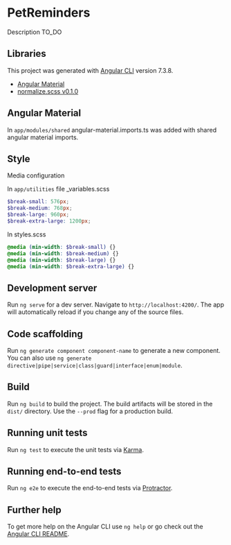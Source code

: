 # PetReminders

Description TO_DO

## Libraries
This project was generated with [Angular CLI](https://github.com/angular/angular-cli) version 7.3.8.

* [Angular Material](https://material.angular.io/)
* [normalize.scss v0.1.0](https://www.npmjs.com/package/normalize.scss)

## Angular Material
In `app/modules/shared` angular-material.imports.ts was added with shared angular material imports.

## Style
Media configuration

In `app/utilities` file _variables.scss
```scss
$break-small: 576px;
$break-medium: 768px;
$break-large: 960px;
$break-extra-large: 1200px;
```

In styles.scss
```scss
@media (min-width: $break-small) {}
@media (min-width: $break-medium) {}
@media (min-width: $break-large) {}
@media (min-width: $break-extra-large) {}
```


## Development server

Run `ng serve` for a dev server. Navigate to `http://localhost:4200/`. The app will automatically reload if you change any of the source files.

## Code scaffolding

Run `ng generate component component-name` to generate a new component. You can also use `ng generate directive|pipe|service|class|guard|interface|enum|module`.

## Build

Run `ng build` to build the project. The build artifacts will be stored in the `dist/` directory. Use the `--prod` flag for a production build.

## Running unit tests

Run `ng test` to execute the unit tests via [Karma](https://karma-runner.github.io).

## Running end-to-end tests

Run `ng e2e` to execute the end-to-end tests via [Protractor](http://www.protractortest.org/).

## Further help

To get more help on the Angular CLI use `ng help` or go check out the [Angular CLI README](https://github.com/angular/angular-cli/blob/master/README.md).
